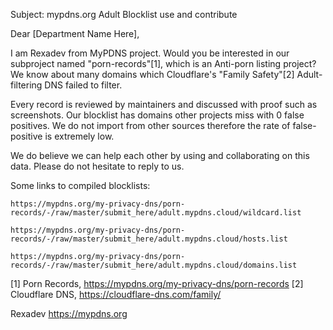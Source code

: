 Subject: mypdns.org Adult Blocklist use and contribute


Dear [Department Name Here],

I am Rexadev from MyPDNS project.
Would you be interested in our subproject named "porn-records"[1], which is an Anti-porn listing project? We know about many domains which Cloudflare's "Family Safety"[2] Adult-filtering DNS failed to filter.

Every record is reviewed by maintainers and discussed with proof such as screenshots.
Our blocklist has domains other projects miss with 0 false positives.
We do not import from other sources therefore the rate of false-positive is extremely low.

We do believe we can help each other by using and collaborating on this data.
Please do not hesitate to reply to us.


Some links to compiled blocklists:

    https://mypdns.org/my-privacy-dns/porn-records/-/raw/master/submit_here/adult.mypdns.cloud/wildcard.list

    https://mypdns.org/my-privacy-dns/porn-records/-/raw/master/submit_here/adult.mypdns.cloud/hosts.list

    https://mypdns.org/my-privacy-dns/porn-records/-/raw/master/submit_here/adult.mypdns.cloud/domains.list



[1] Porn Records, https://mypdns.org/my-privacy-dns/porn-records
[2] Cloudflare DNS, https://cloudflare-dns.com/family/


Rexadev
https://mypdns.org
